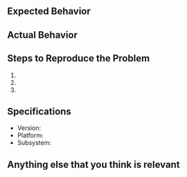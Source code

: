 ## Expected Behavior


## Actual Behavior


## Steps to Reproduce the Problem

1.
1.
1.

## Specifications

- Version:
- Platform:
- Subsystem:

## Anything else that you think is relevant
